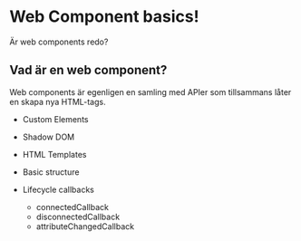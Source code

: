 # Web Component basics!

Är web components redo?


## Vad är en web component?
Web components är egenligen en samling med APIer som tillsammans låter en skapa nya HTML-tags.

- Custom Elements
- Shadow DOM
- HTML Templates

- Basic structure
- Lifecycle callbacks
  - connectedCallback
  - disconnectedCallback
  - attributeChangedCallback
